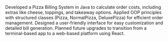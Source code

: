 Developed a Pizza Billing System in Java to calculate order costs, including extras like cheese, toppings, and takeaway options.
Applied OOP principles with structured classes (Pizza, NormalPizza, DeluxePizza) for efficient order management.
Designed a user-friendly interface for easy customization and detailed bill generation.
Planned future upgrades to transition from a terminal-based app to a web-based platform using React.
